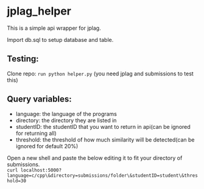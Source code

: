 # jplag_helper
This is a simple api wrapper for jplag.

Import db.sql to setup database and table.

## Testing:
Clone repo:
`run python helper.py` (you need jplag and submissions to test this)  

## Query variables:
- language: the language of the programs
- directory: the directory they are listed in
- studentID: the studentID that you want to return in api(can be ignored for returning all)
- threshold: the threshold of how much similarity will be detected(can be ignored for default 20%)

Open a new shell and paste the below editing it to fit your directory of submissions.  
`curl localhost:5000?language=c/cpp\&directory=submissions/folder\&studentID=student\&threshold=30`
